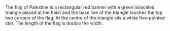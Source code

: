 The flag of Palestine is a rectangular red banner with a green isosceles triangle placed at the hoist and the base line of the triangle touches the top two corners of the flag. At the centre of the triangle sits a white five-pointed star. The length of the flag is double the width.